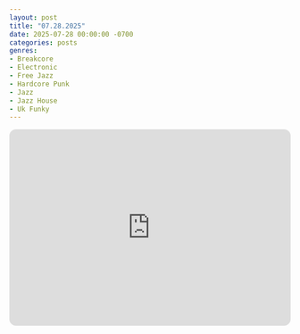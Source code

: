 ```yaml
---
layout: post
title: "07.28.2025"
date: 2025-07-28 00:00:00 -0700
categories: posts
genres:
- Breakcore
- Electronic
- Free Jazz
- Hardcore Punk
- Jazz
- Jazz House
- Uk Funky
---
```

<iframe style="border-radius:12px" src="https://open.spotify.com/embed/playlist/6KK1VZZTyEsPnHUSqYZQvN?utm_source=generator" width="100%" height="352" frameBorder="0" allowfullscreen="" allow="autoplay; clipboard-write; encrypted-media; fullscreen; picture-in-picture" loading="lazy"></iframe>